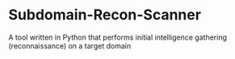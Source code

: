 # Subdomain-Recon-Scanner
A tool written in Python that performs initial intelligence gathering (reconnaissance) on a target domain
